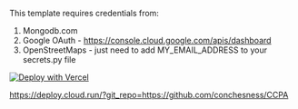 This template requires credentials from:
1) Mongodb.com
2) Google OAuth - https://console.cloud.google.com/apis/dashboard
3) OpenStreetMaps - just need to add MY_EMAIL_ADDRESS to your secrets.py file

[![Deploy with Vercel](https://vercel.com/button)](https://vercel.com/new/clone?repository-url=https://github.com/conchesness/CCPA2)

https://deploy.cloud.run/?git_repo=https://github.com/conchesness/CCPA
